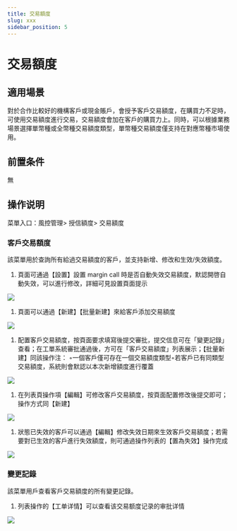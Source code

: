 ```yaml
---
title: 交易額度
slug: xxx
sidebar_position: 5
---
```



# 交易額度

## 適用場景

對於合作比較好的機構客戶或現金賬戶，會授予客戶交易額度，在購買力不足時，可使用交易額度進行交易，交易額度會加在客戶的購買力上。同時，可以根據業務場景選擇單幣種或全幣種交易額度類型，單幣種交易額度僅支持在對應幣種市場使用。

## 前置条件

無

## 操作说明

菜單入口：風控管理&gt; 授信額度&gt; 交易額度

### 客戶交易額度

該菜單用於查詢所有給過交易額度的客戶，並支持新增、修改和生效/失效額度。

1. 頁面可通過【設置】設置 margin call 時是否自動失效交易額度，默認開啓自動失效，可以進行修改，詳細可見設置頁面提示

<img src="/assets/QWY9bCfDnoxLunxYDyLczMULnEh.png" src-width="3244" src-height="1092" align="center"/>

1. 頁面可以通過【新建】【批量新建】來給客戶添加交易額度

<img src="/assets/JHCebsK8KoEtm7x5xCucmxTtnLc.png" src-width="3346" src-height="694" align="center"/>

1. 配置客戶交易額度，按頁面要求填寫後提交審批，提交信息可在「變更記錄」查看；在工單系統審批通過後，方可在「客戶交易額度」列表展示；【批量新建】同該操作​
注：​
◦一個客戶僅可存在一個交易額度類型​
◦若客戶已有同類型交易額度，系統則會默認以本次新增額度進行覆蓋

<img src="/assets/FFKVbmzY9ojSYKxzbRXc8R42nyg.png" src-width="3346" src-height="1724" align="center"/>

1. 在列表頁操作項【編輯】可修改客戶交易額度，按頁面配置修改後提交即可；操作方式同【新建】

<img src="/assets/OGbWbrfPjoPGTTxNDs8c4DJIn9d.png" src-width="3254" src-height="1624" align="center"/>

1. 狀態已失效的客戶可以通過【編輯】修改失效日期來生效客戶交易額度；若需要對已生效的客戶進行失效額度，則可通過操作列表的【置為失效】操作完成

<img src="/assets/Wdt4bop4Yog2n2xTnZkcVy2wnie.png" src-width="3268" src-height="305" align="center"/>

### 變更記錄

該菜單用戶查看客戶交易額度的所有變更記錄。

1. 列表操作的【工单详情】可以查看该交易额度记录的审批详情

<img src="/assets/Oms6betYroVmanxUoLYcFLBNnHc.png" src-width="3254" src-height="608" align="center"/>

